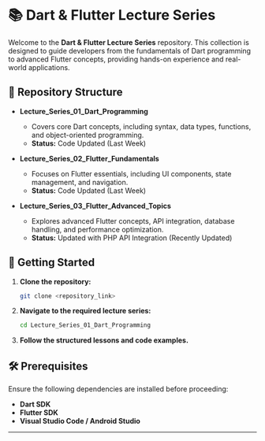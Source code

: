 
# 📚 **Dart & Flutter Lecture Series**  

Welcome to the **Dart & Flutter Lecture Series** repository. This collection is designed to guide developers from the fundamentals of Dart programming to advanced Flutter concepts, providing hands-on experience and real-world applications.  

## 📂 **Repository Structure**  

- **Lecture_Series_01_Dart_Programming**  
  - Covers core Dart concepts, including syntax, data types, functions, and object-oriented programming.  
  - **Status:** Code Updated (Last Week)  

- **Lecture_Series_02_Flutter_Fundamentals**  
  - Focuses on Flutter essentials, including UI components, state management, and navigation.  
  - **Status:** Code Updated (Last Week)  

- **Lecture_Series_03_Flutter_Advanced_Topics**  
  - Explores advanced Flutter concepts, API integration, database handling, and performance optimization.  
  - **Status:** Updated with PHP API Integration (Recently Updated)  

## 🚀 **Getting Started**  

1. **Clone the repository:**  
   ```bash
   git clone <repository_link>
   ```
2. **Navigate to the required lecture series:**  
   ```bash
   cd Lecture_Series_01_Dart_Programming
   ```
3. **Follow the structured lessons and code examples.**  

## 🛠 **Prerequisites**  

Ensure the following dependencies are installed before proceeding:  

- **Dart SDK**  
- **Flutter SDK**  
- **Visual Studio Code / Android Studio**  

---

